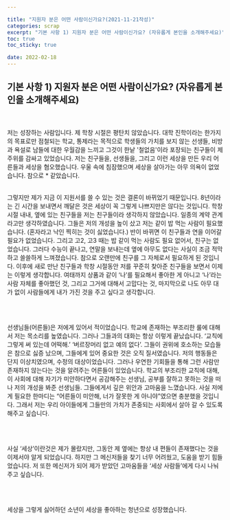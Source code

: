```yaml
---

title: "지원자 분은 어떤 사람이신가요?(2021-11-21작성)"
categories: scrap
excerpt: "기본 사항 1) 지원자 분은 어떤 사람이신가요? (자유롭게 본인을 소개해주세요)"
toc: true
toc_sticky: true

date: 2022-02-18
---
```

## 기본 사항 1) 지원자 분은 어떤 사람이신가요? (자유롭게 본인을 소개해주세요)
<br>
<br>
저는 성장하는 사람입니다. 제 학창 시절은 평탄치 않았습니다. 대학 진학이라는 한가지의 목표로만 점철되는 학교, 통제라는 목적으로 학생들의 가치를 보지 않는 선생들, 비방과 욕설로 남들에 대한 우월감을 느끼고 그것이 한낱 '철없음'이라 포장되는 친구들이 제 주위를 감싸고 있었습니다. 저는 친구들을, 선생들을, 그리고 이런 세상을 만든 우리 어른들과 세상을 혐오했습니다. 우울 속에 침잠했으며 세상을 살아가는 아무 의욕이 없었습니다. 참으로 * 같았습니다.

<br>
<br>

그렇지만 제가 지금 이 지원서를 쓸 수 있는 것은 결론이 바뀌었기 때문입니다. 8년이라는 긴 시간을 보내면서 깨달은 것은 세상이 꼭 그렇게 나쁘지만은 않다는 것입니다. 학창 시절 내내, 옆에 있는 친구들을 저는 친구들이라 생각하지 않았습니다. 일종의 계약 관계라고만 생각하였습니다. 그들은 저의 개성을 높이 샀고 저는 같이 밥 먹는 사람이 필요했습니다. (혼자라고 낙인 찍히는 것이 싫었습니다.) 반이 바뀌면 이 친구들과 연을 이어갈 필요가 없었습니다. 그리고 고2, 고3 때는 밥 같이 먹는 사람도 필요 없어서, 친구는 없었습니다. 그러다 수능이 끝나고, 연말을 보내는데 옆에 아무도 없다는 사실이 조금 적막하고 쓸쓸하게 느껴졌습니다. 참으로 오랜만에 친구를 그 자체로서 필요하게 된 것입니다. 이후에 새로 만난 친구들과 학창 시절동안 저를 꾸준히 찾아준 친구들을 보면서 이제는 이렇게 생각합니다. 여태까지 상품과 같이 ‘나’를 필요해서 좋아한 게 아니고 ‘나’라는 사람 자체를 좋아했던 것, 그리고 그거에 대해서 고맙다는 것, 마지막으로 나도 아무 대가 없이 사람들에게 내가 가진 것을 주고 싶다고 생각합니다.

<br>
<br>

선생님들(어른들)은 저에게 있어서 적이었습니다. 학교에 존재하는 부조리한 룰에 대해서 저는 목소리를 높였습니다. 그러나 그들과의 대화는 항상 이렇게 끝났습니다. ‘교칙에 그렇게 써 있는데 어떡해.’ ‘버르장머리 없고 예의 없다’. 그들이 권위에 호소하는 모습들은 참으로 싫증 났으며, 그들에게 있어 중요한 것은 오직 질서였습니다. 저의 행동들은 단지 이상치였으며, 수정의 대상이었습니다. 그러나 우연한 기회들을 통해 그런 사람만 존재하지 않는다는 것을 알려주는 어른들이 있었습니다. 학교의 부조리한 교칙에 대해, 이 사회에 대해 자기가 미안하다면서 공감해주는 선생님, 공부를 잘하고 못하는 것을 떠나 저의 개성을 봐준 선생님들. 그들에게서 깊은 위안과 고마움을 느꼈습니다. 사실 저에게 필요한 한마디는 “어른들이 미안해, 너가 잘못한 게 아니야”였으면 충분했을 것입니다. 그래서 저는 우리 아이들에게 그들만의 가치가 존중되는 사회에서 살아 갈 수 있도록 해주고 싶습니다.

<br>
<br>

사실 ‘세상’이란것은 제가 몰랐지만, 그동안 제 옆에는 항상 내 편들이 존재했다는 것을 이제서야 알게 되었습니다. 하지만 그 메신저들을 찾기 너무 어려웠고, 도움을 받기 힘들었습니다. 저 또한 메신저가 되어 제가 받았던 고마움들을 ‘세상 사람들’에게 다시 나눠 주고 싶습니다.

<br>
<br>

세상을 그렇게 싫어하던 소년이 세상을 좋아하는 청년으로 성장했습니다.


